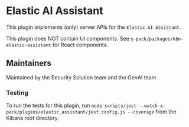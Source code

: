 # Elastic AI Assistant

This plugin implements (only) server APIs for the `Elastic AI Assistant`.

This plugin does NOT contain UI components. See `x-pack/packages/kbn-elastic-assistant` for React components.

## Maintainers

Maintained by the Security Solution team and the GenAI team


### Testing

To run the tests for this plugin, run `node scripts/jest --watch x-pack/plugins/elastic_assistant/jest.config.js --coverage` from the Kibana root directory.

